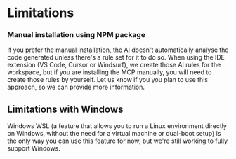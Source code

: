 # Limitations

### Manual installation using NPM package
If you prefer the manual installation, the AI doesn't automatically analyse the code generated unless there's a rule set for it to do so. When using the IDE extension (VS Code, Cursor or Windsurf), we create those AI rules for the workspace, but if you are installing the MCP manually, you will need to create those rules by yourself. Let us know if you you plan to use this approach, so we can provide more information.


## Limitations with Windows

Windows WSL (a feature that allows you to run a Linux environment directly on Windows, without the need for a virtual machine or dual-boot setup) is the only way you can use this feature for now, but we're still working to fully support Windows. 